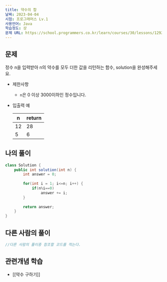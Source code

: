 ```yaml
---
title: 약수의 합
날짜: 2023-04-04
시험: 프로그래머스 Lv.1
사용언어: Java
학습정도: 상
문제 URL: https://school.programmers.co.kr/learn/courses/30/lessons/12928
---
```

## 문제

정수 n을 입력받아 n의 약수를 모두 더한 값을 리턴하는 함수, solution을 완성해주세요.

- 제한사항
    - `n`은 0 이상 3000이하인 정수입니다.
- 입출력 예
    
    
    | n | return |
    | --- | --- |
    | 12 | 28 |
    | 5 | 6 |

## 나의 풀이

```java
class Solution {
    public int solution(int n) {
        int answer = 0;
        
        for(int i = 1; i<=n; i++) {
            if(n%i==0)
                answer += i;
        }
        
        return answer;
    }
}
```

## 다른 사람의 풀이

```java
//다른 사람의 풀이중 참조할 코드를 적는다.
```

## 관련개념 학습

- [[약수 구하기]]